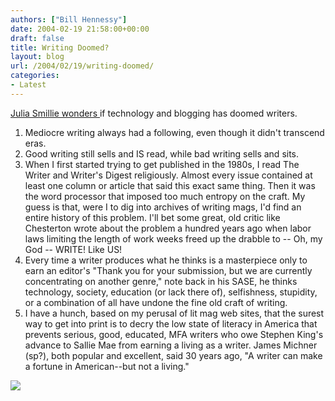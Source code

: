 ```yaml
---
authors: ["Bill Hennessy"]
date: 2004-02-19 21:58:00+00:00
draft: false
title: Writing Doomed?
layout: blog
url: /2004/02/19/writing-doomed/
categories:
- Latest
---
```


[Julia Smillie wonders ](https://www.readjulia.com/index.html)if technology and blogging has doomed writers. 




1. Mediocre writing always had a following, even though it didn't transcend eras.  
2. Good writing still sells and IS read, while bad writing sells and sits.  
3. When I first started trying to get published in the 1980s, I read The Writer and Writer's Digest religiously. Almost every issue contained at least one column or article that said this exact same thing. Then it was the word processor that imposed too much entropy on the craft. My guess is that, were I to dig into archives of writing mags, I'd find an entire history of this problem. I'll bet some great, old critic like Chesterton wrote about the problem a hundred years ago when labor laws limiting the length of work weeks freed up the drabble to -- Oh, my God -- WRITE! Like US!  
4. Every time a writer produces what he thinks is a masterpiece only to earn an editor's "Thank you for your submission, but we are currently concentrating on another genre," note back in his SASE, he thinks technology, society, education (or lack there of), selfishness, stupidity, or a combination of all have undone the fine old craft of writing.   
5. I have a hunch, based on my perusal of lit mag web sites, that the surest way to get into print is to decry the low state of literacy in America that prevents serious, good, educated, MFA writers who owe Stephen King's advance to Sallie Mae from earning a living as a writer. James Michner (sp?), both popular and excellent, said 30 years ago, "A writer can make a fortune in American--but not a living."

![](https://blog.billhennessy.com/aggbug.aspx?PostID=766)

